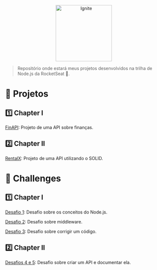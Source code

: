 <p align="center">
   <img src="https://media.discordapp.net/attachments/735602075064336529/894629504776036383/logo.png?width=211&height=229" alt="Ignite" width="180"/>
</p>

>Repositório onde estará meus projetos desenvolvidos na trilha de Node.js da RocketSeat 🚀. 

# 🤖 Projetos

## :one: Chapter I

[FinAPI](https://github.com/navazl/ignite-nodejs/tree/main/FinAPI): Projeto de uma API sobre finanças.

## :two: Chapter II

[RentalX](https://github.com/navazl/ignite-nodejs/tree/main/RentalX): Projeto de uma API utilizando o SOLID.

# 👾 Challenges

## :one: Chapter I

[Desafio 1](https://github.com/navazl/ignite-nodejs-desafio-1): Desafio sobre os conceitos do Node.js.

[Desafio 2](https://github.com/navazl/ignite-nodejs-desafio-2): Desafio sobre middleware.

[Desafio 3](https://github.com/navazl/ignite-nodejs-desafio-3): Desafio sobre corrigir um código.

## :two: Chapter II

[Desafios 4 e 5](https://github.com/navazl/ignite-nodejs-desafio-4-5): Desafio sobre criar um API e documentar ela.
